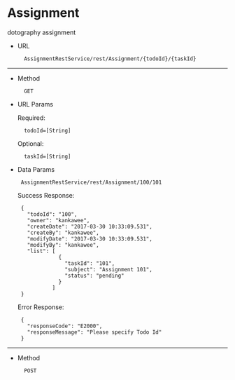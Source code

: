 # Assignment
dotography  assignment


- URL

        AssignmentRestService/rest/Assignment/{todoId}/{taskId}
        
-------------------------------------------------------------------------------------------------------------------

- Method

        GET
        
- URL Params

  Required:

        todoId=[String]

  Optional:

        taskId=[String]
        
 - Data Params
 
        AssignmentRestService/rest/Assignment/100/101
        
    Success Response:
  
        {
          "todoId": "100",
          "owner": "kankawee",
          "createDate": "2017-03-30 10:33:09.531",
          "createBy": "kankawee",
          "modifyDate": "2017-03-30 10:33:09.531",
          "modifyBy": "kankawee",
          "list": [
                    {
                      "taskId": "101",
                      "subject": "Assignment 101",
                      "status": "pending"
                    }
                  ]
        }
        
      Error Response:
      
        {
          "responseCode": "E2000",
          "responseMessage": "Please specify Todo Id"
        }
        


-------------------------------------------------------------------------------------------------------------------

- Method

        POST
